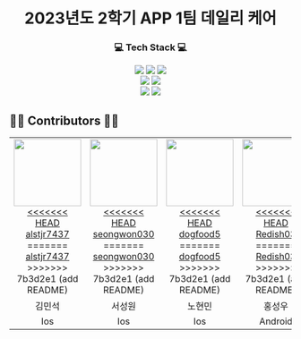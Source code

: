 <div align = "center">
  
# 2023년도 2학기 APP 1팀 데일리 케어

<h3>💻 Tech Stack 💻</h3>

<img src="https://img.shields.io/badge/Swift-F05138?style=flat-square&logo=swift&logoColor=white"/>
<img src="https://img.shields.io/badge/Firebase-FFCA28?style=flat-square&logo=Firebase&logoColor=white"/>
<img src="https://img.shields.io/badge/Android-3DDC84?style=flat-square&logo=android&logoColor=white"/>
<br>
<img src="https://img.shields.io/badge/Html5-E34F26?style=flat-square&logo=Html5&logoColor=white"/>
<img src="https://img.shields.io/badge/CSS3-1572B6?style=flat-square&logo=CSS3&logoColor=white"/>
<br>
<a href="https://wonderful-report-e58.notion.site/Digital-Therapeutics-2e807e0fe933492282105bd76665ba36?pvs=4" target="_blank"><img src="https://img.shields.io/badge/Notion-000000?style=flat-square&logo=Notion&logoColor=white"/></a>
<a href="https://github.com/pknu-wap/2023_2_APP_TEAM1" target="_blank"><img src="https://img.shields.io/badge/Github-181717?style=flat-square&logo=Github&logoColor=white"/></a>

</div>

## 👨‍💻 Contributors 👩‍💻

<table>
  <tr>
    <td align="center">
      <a href="https://github.com/alstjr7437" target="_blank">
        <img src="https://avatars.githubusercontent.com/u/94051599?v=4" width="120px;"/>
        <br />
<<<<<<< HEAD
        <a href="https://github.com/pknu-wap/2023_2_APP_TEAM1/commits/develop?author=alstjr7437" title="Code">alstjr7437 </a>
=======
        <a href="https://github.com/pknu-wap/2023_1_Wap_Web_Team6/commits/develop?author=alstjr7437" title="Code">alstjr7437 </a>
>>>>>>> 7b3d2e1 (add README)
    </td>
    <td align="center">
      <a href="https://github.com/seongwon030" target="_blank">
        <img src="https://avatars.githubusercontent.com/u/105052068?v=4" width="120px;"/>
        <br />
<<<<<<< HEAD
        <a href="https://github.com/pknu-wap/2023_2_APP_TEAM1/commits/develop?author=seongwon030" title="Code">seongwon030 </a>
=======
        <a href="https://github.com/pknu-wap/2023_1_Wap_Web_Team6/commits/develop?author=seongwon030" title="Code">seongwon030 </a>
>>>>>>> 7b3d2e1 (add README)
    </td>
    <td align="center">
      <a href="https://github.com/dogfood5" target="_blank">
        <img src="https://avatars.githubusercontent.com/u/88235766?v=4" width="120px;"/>
        <br />
<<<<<<< HEAD
        <a href="https://github.com/pknu-wap/2023_2_APP_TEAM1/commits/develop?author=dogfood5" title="Code">dogfood5 </a>
=======
        <a href="https://github.com/pknu-wap/2023_1_Wap_Web_Team6/commits/develop?author=dogfood5" title="Code">dogfood5 </a>
>>>>>>> 7b3d2e1 (add README)
    </td>
    <td align="center">
      <a href="https://github.com/Redish03" target="_blank">
        <img src="https://avatars.githubusercontent.com/u/98575563?v=4" width="120px;"/>
        <br />
<<<<<<< HEAD
        <a href="https://github.com/pknu-wap/2023_2_APP_TEAM1/commits/develop?author=Redish03" title="Code">Redish03 </a>
=======
        <a href="https://github.com/pknu-wap/2023_1_Wap_Web_Team6/commits/develop?author=Redish03" title="Code">Redish03 </a>
>>>>>>> 7b3d2e1 (add README)
    </td>
    <td align="center">
      <a href="https://github.com/TaeO-Lee" target="_blank">
        <img src="https://avatars.githubusercontent.com/u/69447072?v=4" width="120px;"/>
        <br />
<<<<<<< HEAD
        <a href="https://github.com/pknu-wap/2023_2_APP_TEAM1/commits/develop?author=TaeO-Lee" title="Code">TaeO-Lee </a>
=======
        <a href="https://github.com/pknu-wap/2023_1_Wap_Web_Team6/commits/develop?author=TaeO-Lee" title="Code">TaeO-Lee </a>
>>>>>>> 7b3d2e1 (add README)
    </td>
  </tr>
  <tr>
    <td align="center">김민석</td>
    <td align="center">서성원</td>
    <td align="center">노현민</td>
    <td align="center">홍성우</td>
    <td align="center">이태오</td>
  </tr>
    <tr>
    <td align="center">Ios</td>
    <td align="center">Ios</td>
    <td align="center">Ios</td>
    <td align="center">Android</td>
    <td align="center">Android</td>
  </tr>
</table>
